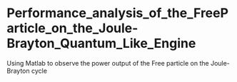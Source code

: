 # Performance_analysis_of_the_FreeParticle_on_the_Joule-Brayton_Quantum_Like_Engine
Using Matlab to observe the power output of the Free particle on the Joule-Brayton cycle 
